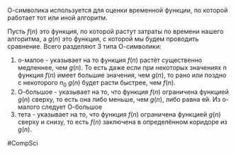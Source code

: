 О-символика используется для оценки временной функции, по которой работает тот или иной алгоритм.

Пусть $f(n)$ это функция, по которой растут затраты по времени нашего алгоритма, а $g(n)$ это функция, с которой мы будем проводить сравнение. 
Всего разделяют 3 типа О-символики:
1. о-малое - указывает на то функция $f(n)$ растёт существенно медленнее, чем $g(n)$. То есть даже если при некоторых значениях n функция $f(n)$ имеет большие значения, чем $g(n)$, то рано или поздно с некоторого $n_0$ $g(n)$ будет расти быстрее, чем $f(n)$.
2. О-большое - указывает на то, что функция $f(n)$ ограничена функцией $g(n)$ сверху, то есть она либо меньше, чем $g(n)$, либо равна ей. Из о-малого следует О-большое
3. тета - указывает на то, что функция $f(n)$ ограничена функцией $g(n)$ сверху и снизу, то есть $f(n)$ заключена в определённом коридоре из $g(n)$.

#CompSci 
